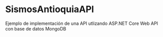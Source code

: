 # SismosAntioquiaAPI
Ejemplo de implementación de una API utlizando ASP.NET Core Web API con base de datos MongoDB
